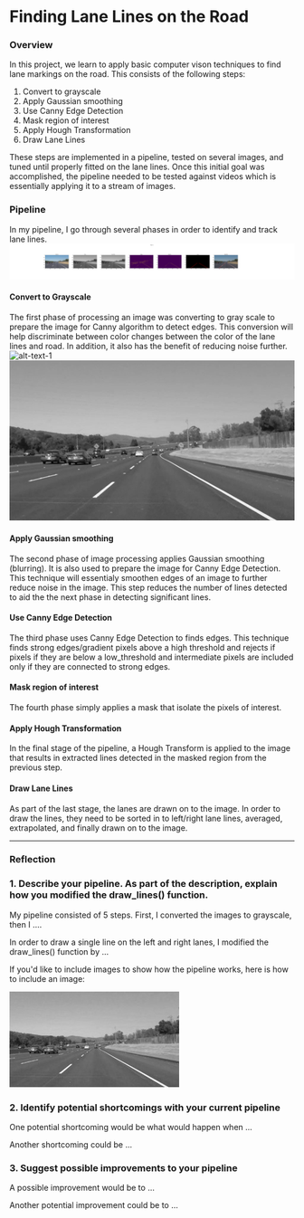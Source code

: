 # **Finding Lane Lines on the Road** 
[//]: # (Image References)

[image1]: ./examples/grayscale.jpg "Grayscale"
[image2]: ./test_images_output/figure_1.png "Grayscale"
### Overview

In this project, we learn to apply basic computer vison techniques to find lane markings on the road. This consists of the following steps:

1. Convert to grayscale
2. Apply Gaussian smoothing
3. Use Canny Edge Detection
4. Mask region of interest
5. Apply Hough Transformation
6. Draw Lane Lines

These steps are implemented in a pipeline, tested on several images, and tuned until properly fitted on the lane lines. Once this initial goal was accomplished, the pipeline needed to be tested against videos which is essentially applying it to a stream of images. 

### Pipeline
In my pipeline, I go through several phases in order to identify and track lane lines.
![alt text][image2]
#### Convert to Grayscale
The first phase of processing an image was converting to gray scale to prepare the image for Canny algorithm to detect edges. This conversion will help discriminate between color changes between the color of the lane lines and road. In addition, it also has the benefit of reducing noise further.
![alt-text-1](./test_images_output/solidWhiteCurve.jpg "solidWhiteCurve.jpg") ![alt-text-2](./test_images_output/gray_solidWhiteCurve.jpg "gray_solidWhiteCurve.jpg")
#### Apply Gaussian smoothing
The second phase of image processing applies Gaussian smoothing (blurring). It is also used to prepare the image for Canny Edge Detection. This technique will essentialy smoothen edges of an image to further reduce noise in the image. This step reduces the number of lines detected to aid the the next phase in detecting significant lines.
#### Use Canny Edge Detection
The third phase uses Canny Edge Detection to finds edges. This technique finds strong edges/gradient pixels above a high threshold and rejects if pixels if they are below a low_threshold and intermediate pixels are included only if they are connected to strong edges.
#### Mask region of interest
The fourth phase simply applies a mask that isolate the pixels of interest.
#### Apply Hough Transformation
In the final stage of the pipeline, a Hough Transform is applied to the image that results in extracted lines detected in the masked region from the previous step.
#### Draw Lane Lines
As part of the last stage, the lanes are drawn on to the image. In order to draw the lines, they need to be sorted in to left/right lane lines, averaged, extrapolated, and finally drawn on to the image.



---

### Reflection

### 1. Describe your pipeline. As part of the description, explain how you modified the draw_lines() function.

My pipeline consisted of 5 steps. First, I converted the images to grayscale, then I .... 

In order to draw a single line on the left and right lanes, I modified the draw_lines() function by ...

If you'd like to include images to show how the pipeline works, here is how to include an image: 

![alt text][image1]


### 2. Identify potential shortcomings with your current pipeline


One potential shortcoming would be what would happen when ... 

Another shortcoming could be ...


### 3. Suggest possible improvements to your pipeline

A possible improvement would be to ...

Another potential improvement could be to ...
